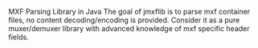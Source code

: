 MXF Parsing Library in Java
The goal of jmxflib is to parse mxf container files, no content decoding/encoding is provided. Consider it as a pure muxer/demuxer library with advanced knowledge of mxf specific header fields.